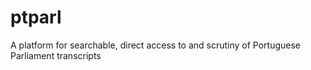 # ptparl
A platform for searchable, direct access to and scrutiny of Portuguese Parliament transcripts

